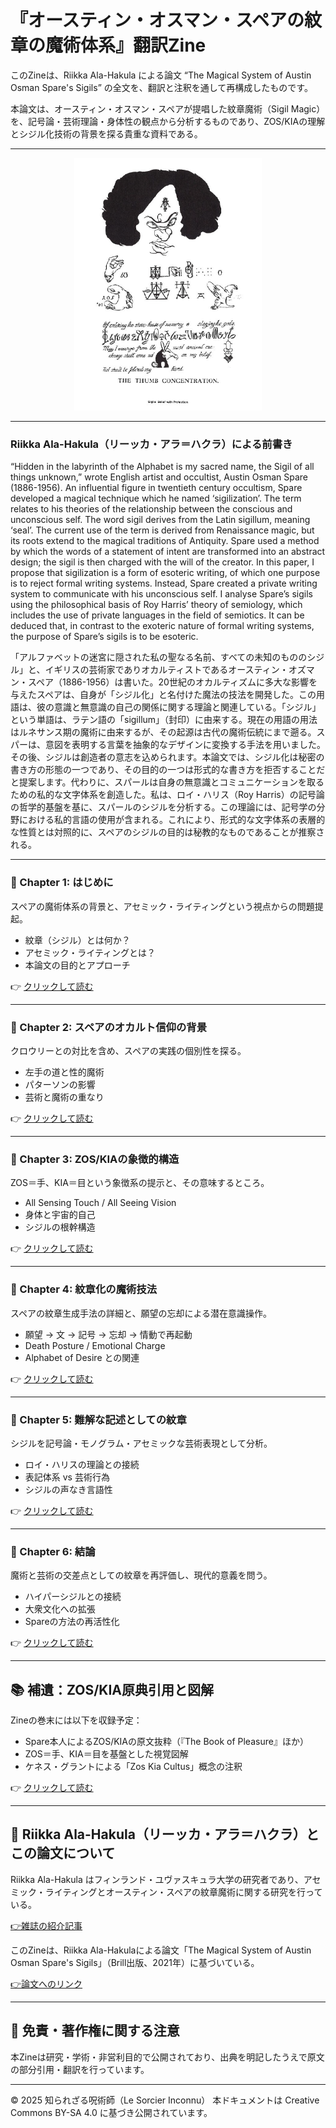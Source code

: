 # 『オースティン・オスマン・スペアの紋章の魔術体系』翻訳Zine

このZineは、Riikka Ala-Hakula による論文 “The Magical System of Austin Osman Spare's Sigils” の全文を、翻訳と注釈を通して再構成したものです。

本論文は、オースティン・オスマン・スペアが提唱した紋章魔術（Sigil Magic）を、記号論・芸術理論・身体性の観点から分析するものであり、ZOS/KIAの理解とシジル化技術の背景を探る貴重な資料である。


---

<div align="center">
 <img src="spare.png" width="300">
</div>

---

### Riikka Ala-Hakula（リーッカ・アラ＝ハクラ）による前書き

“Hidden in the labyrinth of the Alphabet is my sacred name, the Sigil of all things unknown,” wrote English artist and occultist, Austin Osman Spare (1886-1956). An influential figure in twentieth century occultism, Spare developed a magical technique which he named ‘sigilization’. The term relates to his theories of the relationship between the conscious and unconscious self. The word sigil derives from the Latin sigillum, meaning ‘seal’. The current use of the term is derived from Renaissance magic, but its roots extend to the magical traditions of Antiquity. Spare used a method by which the words of a statement of intent are transformed into an abstract design; the sigil is then charged with the will of the creator. In this paper, I propose that sigilization is a form of esoteric writing, of which one purpose is to reject formal writing systems. Instead, Spare created a private writing system to communicate with his unconscious self. I analyse Spare’s sigils using the philosophical basis of Roy Harris’ theory of semiology, which includes the use of private languages in the field of semiotics. It can be deduced that, in contrast to the exoteric nature of formal writing systems, the purpose of Spare’s sigils is to be esoteric.

「アルファベットの迷宮に隠された私の聖なる名前、すべての未知のもののシジル」と、イギリスの芸術家でありオカルティストであるオースティン・オズマン・スペア（1886-1956）は書いた。20世紀のオカルティズムに多大な影響を与えたスペアは、自身が「シジル化」と名付けた魔法の技法を開発した。この用語は、彼の意識と無意識の自己の関係に関する理論と関連している。「シジル」という単語は、ラテン語の「sigillum」（封印）に由来する。現在の用語の用法はルネサンス期の魔術に由来するが、その起源は古代の魔術伝統にまで遡る。スパーは、意図を表明する言葉を抽象的なデザインに変換する手法を用いました。その後、シジルは創造者の意志を込められます。本論文では、シジル化は秘密の書き方の形態の一つであり、その目的の一つは形式的な書き方を拒否することだと提案します。代わりに、スパールは自身の無意識とコミュニケーションを取るための私的な文字体系を創造した。私は、ロイ・ハリス（Roy Harris）の記号論の哲学的基盤を基に、スパールのシジルを分析する。この理論には、記号学の分野における私的言語の使用が含まれる。これにより、形式的な文字体系の表層的な性質とは対照的に、スペアのシジルの目的は秘教的なものであることが推察される。

---

### 🔹 Chapter 1: はじめに

スペアの魔術体系の背景と、アセミック・ライティングという視点からの問題提起。

- 紋章（シジル）とは何か？
- アセミック・ライティングとは？
- 本論文の目的とアプローチ

👉 [クリックして読む](01_intro.md)

---

### 🔹 Chapter 2: スペアのオカルト信仰の背景

クロウリーとの対比を含め、スペアの実践の個別性を探る。

- 左手の道と性的魔術
- パターソンの影響
- 芸術と魔術の重なり

👉 [クリックして読む](02_background.md)

---

### 🔹 Chapter 3: ZOS/KIAの象徴的構造

ZOS＝手、KIA＝目という象徴系の提示と、その意味するところ。

- All Sensing Touch / All Seeing Vision
- 身体と宇宙的自己
- シジルの根幹構造

👉 [クリックして読む](03_zos_kia.md)

---

### 🔹 Chapter 4: 紋章化の魔術技法

スペアの紋章生成手法の詳細と、願望の忘却による潜在意識操作。

- 願望 → 文 → 記号 → 忘却 → 情動で再起動
- Death Posture / Emotional Charge
- Alphabet of Desire との関連

👉 [クリックして読む](04_sigil_magic.md)

---

### 🔹 Chapter 5: 難解な記述としての紋章

シジルを記号論・モノグラム・アセミックな芸術表現として分析。

- ロイ・ハリスの理論との接続
- 表記体系 vs 芸術行為
- シジルの声なき言語性

👉 [クリックして読む](05_esoteric_script.md)

---

### 🔹 Chapter 6: 結論

魔術と芸術の交差点としての紋章を再評価し、現代的意義を問う。

- ハイパーシジルとの接続
- 大衆文化への拡張
- Spareの方法の再活性化

👉 [クリックして読む](06_conclusion.md)

---

## 📚 補遺：ZOS/KIA原典引用と図解

Zineの巻末には以下を収録予定：

- Spare本人によるZOS/KIAの原文抜粋（『The Book of Pleasure』ほか）
- ZOS＝手、KIA＝目を基盤とした視覚図解
- ケネス・グラントによる「Zos Kia Cultus」概念の注釈

👉 [クリックして読む](appendix.md)

---

## 🔖 Riikka Ala-Hakula（リーッカ・アラ＝ハクラ）とこの論文について

Riikka Ala-Hakula はフィンランド・ユヴァスキュラ大学の研究者であり、アセミック・ライティングとオースティン・スペアの紋章魔術に関する研究を行っている。

[👉雑誌の紹介記事](https://ylioppilaslehti.fi/2017/02/riikka-ala-hakula-teki-pioneeritutkimuksen-aseemisesta-kirjoituksesta/)

このZineは、Riikka Ala-Hakulaによる論文「The Magical System of Austin Osman Spare's Sigils」（Brill出版、2021年）に基づいている。

[👉論文へのリンク](https://brill.com/display/book/edcoll/9781848884397/BP000006.xml)

----

## 🔖 免責・著作権に関する注意

本Zineは研究・学術・非営利目的で公開されており、出典を明記したうえで原文の部分引用・翻訳を行っています。

----

© 2025 知られざる呪術師（Le Sorcier Inconnu）
本ドキュメントは Creative Commons BY-SA 4.0 に基づき公開されています。

